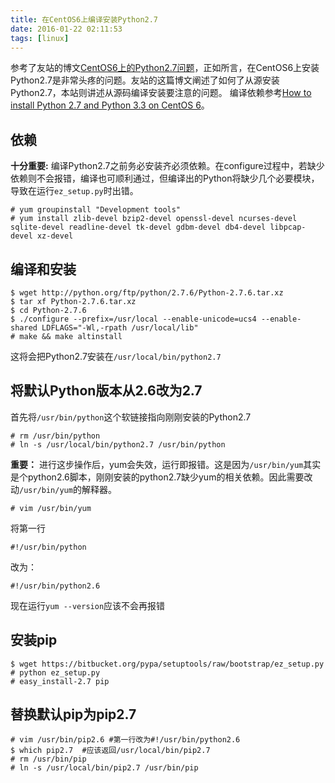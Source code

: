```yaml
---
title: 在CentOS6上编译安装Python2.7
date: 2016-01-22 02:11:53
tags: [linux]
---
```


参考了友站的博文[CentOS6上的Python2.7问题](https://www.starduster.me/2016/01/04/py27-on-centos6/)，正如所言，在CentOS6上安装Python2.7是非常头疼的问题。友站的这篇博文阐述了如何了从源安装Python2.7，本站则讲述从源码编译安装要注意的问题。
编译依赖参考[How to install Python 2.7 and Python 3.3 on CentOS 6](http://toomuchdata.com/2014/02/16/how-to-install-python-on-centos/)。

依赖
---
**十分重要:** 编译Python2.7之前务必安装齐必须依赖。在configure过程中，若缺少依赖则不会报错，编译也可顺利通过，但编译出的Python将缺少几个必要模块，导致在运行`ez_setup.py`时出错。

``` shell
# yum groupinstall "Development tools"
# yum install zlib-devel bzip2-devel openssl-devel ncurses-devel sqlite-devel readline-devel tk-devel gdbm-devel db4-devel libpcap-devel xz-devel
```

编译和安装
--------
``` shell
$ wget http://python.org/ftp/python/2.7.6/Python-2.7.6.tar.xz
$ tar xf Python-2.7.6.tar.xz
$ cd Python-2.7.6
$ ./configure --prefix=/usr/local --enable-unicode=ucs4 --enable-shared LDFLAGS="-Wl,-rpath /usr/local/lib"
# make && make altinstall
```
这将会把Python2.7安装在`/usr/local/bin/python2.7`

将默认Python版本从2.6改为2.7
-------------------------
首先将`/usr/bin/python`这个软链接指向刚刚安装的Python2.7
```shell
# rm /usr/bin/python
# ln -s /usr/local/bin/python2.7 /usr/bin/python
```
**重要：** 进行这步操作后，yum会失效，运行即报错。这是因为`/usr/bin/yum`其实是个python2.6脚本，刚刚安装的python2.7缺少yum的相关依赖。因此需要改动`/usr/bin/yum`的解释器。
```shell
# vim /usr/bin/yum
```
将第一行
```
#!/usr/bin/python
```
改为：
```
#!/usr/bin/python2.6
```
现在运行`yum --version`应该不会再报错

安装pip
------
```shell
$ wget https://bitbucket.org/pypa/setuptools/raw/bootstrap/ez_setup.py
# python ez_setup.py
# easy_install-2.7 pip
```

替换默认pip为pip2.7
-----------------
```
# vim /usr/bin/pip2.6 #第一行改为#!/usr/bin/python2.6
$ which pip2.7  #应该返回/usr/local/bin/pip2.7
# rm /usr/bin/pip
# ln -s /usr/local/bin/pip2.7 /usr/bin/pip
```
